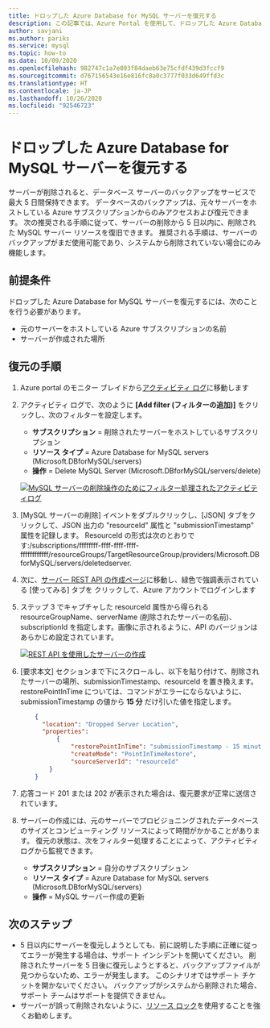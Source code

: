 ```yaml
---
title: ドロップした Azure Database for MySQL サーバーを復元する
description: この記事では、Azure Portal を使用して、ドロップした Azure Database for MySQL サーバーを復元する方法について説明します。
author: savjani
ms.author: pariks
ms.service: mysql
ms.topic: how-to
ms.date: 10/09/2020
ms.openlocfilehash: 982747c1a7e093f84daeb63e75cfdf439d3fccf9
ms.sourcegitcommit: d767156543e16e816fc8a0c3777f033d649ffd3c
ms.translationtype: HT
ms.contentlocale: ja-JP
ms.lasthandoff: 10/26/2020
ms.locfileid: "92546723"
---
```

# <a name="restore-a-dropped-azure-database-for-mysql-server"></a>ドロップした Azure Database for MySQL サーバーを復元する

サーバーが削除されると、データベース サーバーのバックアップをサービスで最大 5 日間保持できます。 データベースのバックアップは、元々サーバーをホストしている Azure サブスクリプションからのみアクセスおよび復元できます。 次の推奨される手順に従って、サーバーの削除から 5 日以内に、削除された MySQL サーバー リソースを復旧できます。 推奨される手順は、サーバーのバックアップがまだ使用可能であり、システムから削除されていない場合にのみ機能します。 

## <a name="pre-requisites"></a>前提条件
ドロップした Azure Database for MySQL サーバーを復元するには、次のことを行う必要があります。
- 元のサーバーをホストしている Azure サブスクリプションの名前
- サーバーが作成された場所

## <a name="steps-to-restore"></a>復元の手順

1. Azure portal のモニター ブレイドから[アクティビティ ログ](https://ms.portal.azure.com/#blade/Microsoft_Azure_ActivityLog/ActivityLogBlade)に移動します 

2. アクティビティ ログで、次のように **[Add filter (フィルターの追加)]** をクリックし、次のフィルターを設定します。 

    - **サブスクリプション** = 削除されたサーバーをホストしているサブスクリプション
    - **リソース タイプ** = Azure Database for MySQL servers (Microsoft.DBforMySQL/servers) 
    - **操作** = Delete MySQL Server (Microsoft.DBforMySQL/servers/delete) 
 
     [![MySQL サーバーの削除操作のためにフィルター処理されたアクティビティログ](./media/howto-restore-dropped-server/activity-log.png)](./media/howto-restore-dropped-server/activity-log.png#lightbox)
   
 3. [MySQL サーバーの削除] イベントをダブルクリックし、[JSON] タブをクリックして、JSON 出力の "resourceId" 属性と "submissionTimestamp" 属性を記録します。 ResourceId の形式は次のとおりです:/subscriptions/ffffffff-ffff-ffff-ffff-ffffffffffff/resourceGroups/TargetResourceGroup/providers/Microsoft.DBforMySQL/servers/deletedserver.
 
 4. 次に、[サーバー REST API の作成ページ](/rest/api/mysql/servers/create)に移動し、緑色で強調表示されている [使ってみる] タブを クリックして、Azure アカウントでログインします
 
 5. ステップ 3 でキャプチャした resourceId 属性から得られる resourceGroupName、serverName (削除されたサーバーの名前)、subscriptionId を指定します。画像に示されるように、API のバージョンはあらかじめ設定されています。
 
     [![REST API を使用したサーバーの作成](./media/howto-restore-dropped-server/create-server-from-rest-api.png)](./media/howto-restore-dropped-server/create-server-from-rest-api.png#lightbox)
  
 6. [要求本文] セクションまで下にスクロールし、以下を貼り付けて、削除されたサーバーの場所、submissionTimestamp、resourceId を置き換えます。 restorePointInTime については、コマンドがエラーにならないように、submissionTimestamp の値から **15 分** だけ引いた値を指定します。
 
    ```json
        {
          "location": "Dropped Server Location",  
          "properties": 
              {
                  "restorePointInTime": "submissionTimestamp - 15 minutes",
                  "createMode": "PointInTimeRestore",
                  "sourceServerId": "resourceId"
            }
        }
    ```

7. 応答コード 201 または 202 が表示された場合は、復元要求が正常に送信されています。 

8. サーバーの作成には、元のサーバーでプロビジョニングされたデータベースのサイズとコンピューティング リソースによって時間がかかることがあります。 復元の状態は、次をフィルター処理することによって、アクティビティ ログから監視できます。 
   - **サブスクリプション** = 自分のサブスクリプション
   - **リソース タイプ** = Azure Database for MySQL servers (Microsoft.DBforMySQL/servers) 
   - **操作** = MySQL サーバー作成の更新

## <a name="next-steps"></a>次のステップ
- 5 日以内にサーバーを復元しようとしても、前に説明した手順に正確に従ってエラーが発生する場合は、サポート インシデントを開いてください。 削除されたサーバーを 5 日後に復元しようとすると、バックアップファイルが見つからないため、エラーが発生します。 このシナリオではサポート チケットを開かないでください。 バックアップがシステムから削除された場合、サポート チームはサポートを提供できません。 
- サーバーが誤って削除されないように、[リソース ロック](https://techcommunity.microsoft.com/t5/azure-database-for-mysql/preventing-the-disaster-of-accidental-deletion-for-your-mysql/ba-p/825222)を使用することを強くお勧めします。